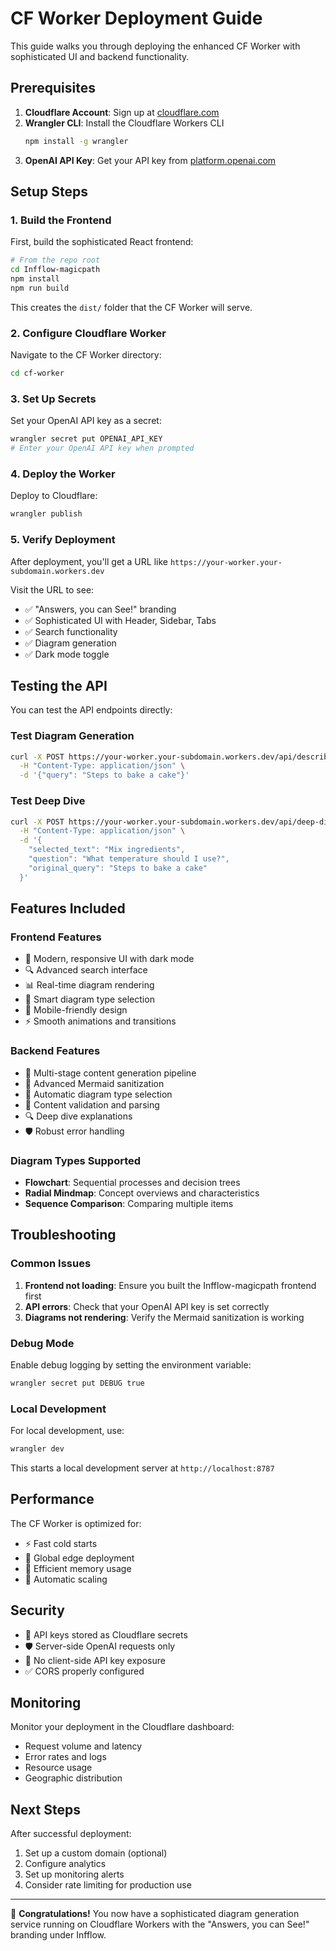 # CF Worker Deployment Guide

This guide walks you through deploying the enhanced CF Worker with sophisticated UI and backend functionality.

## Prerequisites

1. **Cloudflare Account**: Sign up at [cloudflare.com](https://cloudflare.com)
2. **Wrangler CLI**: Install the Cloudflare Workers CLI
   ```bash
   npm install -g wrangler
   ```
3. **OpenAI API Key**: Get your API key from [platform.openai.com](https://platform.openai.com)

## Setup Steps

### 1. Build the Frontend

First, build the sophisticated React frontend:

```bash
# From the repo root
cd Infflow-magicpath
npm install
npm run build
```

This creates the `dist/` folder that the CF Worker will serve.

### 2. Configure Cloudflare Worker

Navigate to the CF Worker directory:

```bash
cd cf-worker
```

### 3. Set Up Secrets

Set your OpenAI API key as a secret:

```bash
wrangler secret put OPENAI_API_KEY
# Enter your OpenAI API key when prompted
```

### 4. Deploy the Worker

Deploy to Cloudflare:

```bash
wrangler publish
```

### 5. Verify Deployment

After deployment, you'll get a URL like `https://your-worker.your-subdomain.workers.dev`

Visit the URL to see:
- ✅ "Answers, you can See!" branding
- ✅ Sophisticated UI with Header, Sidebar, Tabs
- ✅ Search functionality
- ✅ Diagram generation
- ✅ Dark mode toggle

## Testing the API

You can test the API endpoints directly:

### Test Diagram Generation

```bash
curl -X POST https://your-worker.your-subdomain.workers.dev/api/describe \
  -H "Content-Type: application/json" \
  -d '{"query": "Steps to bake a cake"}'
```

### Test Deep Dive

```bash
curl -X POST https://your-worker.your-subdomain.workers.dev/api/deep-dive \
  -H "Content-Type: application/json" \
  -d '{
    "selected_text": "Mix ingredients",
    "question": "What temperature should I use?",
    "original_query": "Steps to bake a cake"
  }'
```

## Features Included

### Frontend Features
- 🎨 Modern, responsive UI with dark mode
- 🔍 Advanced search interface
- 📊 Real-time diagram rendering
- 🎯 Smart diagram type selection
- 📱 Mobile-friendly design
- ⚡ Smooth animations and transitions

### Backend Features
- 🧠 Multi-stage content generation pipeline
- 🔧 Advanced Mermaid sanitization
- 🎯 Automatic diagram type selection
- 📝 Content validation and parsing
- 🔍 Deep dive explanations
- 🛡️ Robust error handling

### Diagram Types Supported
- **Flowchart**: Sequential processes and decision trees
- **Radial Mindmap**: Concept overviews and characteristics
- **Sequence Comparison**: Comparing multiple items

## Troubleshooting

### Common Issues

1. **Frontend not loading**: Ensure you built the Infflow-magicpath frontend first
2. **API errors**: Check that your OpenAI API key is set correctly
3. **Diagrams not rendering**: Verify the Mermaid sanitization is working

### Debug Mode

Enable debug logging by setting the environment variable:

```bash
wrangler secret put DEBUG true
```

### Local Development

For local development, use:

```bash
wrangler dev
```

This starts a local development server at `http://localhost:8787`

## Performance

The CF Worker is optimized for:
- ⚡ Fast cold starts
- 🚀 Global edge deployment
- 💾 Efficient memory usage
- 🔄 Automatic scaling

## Security

- 🔐 API keys stored as Cloudflare secrets
- 🛡️ Server-side OpenAI requests only
- 🚫 No client-side API key exposure
- ✅ CORS properly configured

## Monitoring

Monitor your deployment in the Cloudflare dashboard:
- Request volume and latency
- Error rates and logs
- Resource usage
- Geographic distribution

## Next Steps

After successful deployment:
1. Set up a custom domain (optional)
2. Configure analytics
3. Set up monitoring alerts
4. Consider rate limiting for production use

---

🎉 **Congratulations!** You now have a sophisticated diagram generation service running on Cloudflare Workers with the "Answers, you can See!" branding under Infflow.
